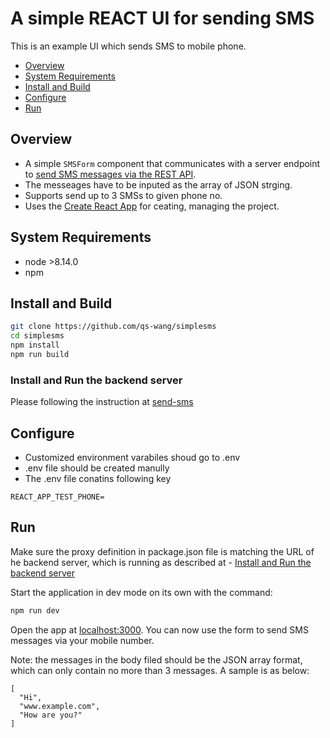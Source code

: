 # A simple REACT UI for sending SMS 

This is an example UI which sends SMS to mobile phone. 

- [Overview](#overview)
- [System Requirements](#system-requirements)
- [Install and Build](#install-and-build)
- [Configure](#configure)
- [Run](#run)
<!-- tocstop -->

## Overview
- A simple `SMSForm` component that communicates with a server endpoint to [send SMS messages via the REST API]().
- The messeages have to be inputed as the array of JSON strging.
- Supports send up to 3 SMSs to given phone no.
- Uses the [Create React App](https://github.com/facebook/create-react-app) for ceating, managing the project.

## System Requirements
- node >8.14.0
- npm

## Install and Build
```bash
git clone https://github.com/qs-wang/simplesms
cd simplesms
npm install
npm run build
```
### Install and Run the backend server
Please following the instruction at [send-sms](https://github.com/qs-wang/send-sms)

## Configure
- Customized environment varabiles shoud go to .env
- .env file should be created manully
- The .env file conatins following key
```
REACT_APP_TEST_PHONE=
```

## Run

Make sure the proxy definition in package.json file is matching the URL of he backend server, which is running as described at - [Install and Run the backend server](#install-and-run-the-backend-server) 

Start the application in dev mode on its own with the command:

```bash
npm run dev
```
Open the app at [localhost:3000](http://localhost:3000). You can now use the form to send SMS messages via your mobile number.

Note: the messages in the body filed should be the JSON array format, which can only contain no more than 3 messages. A sample is as below:
```
[
  "Hi",
  "www.example.com",
  "How are you?"
]
```